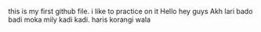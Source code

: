 this is my first github file. i like to practice on it
Hello
hey guys
Akh lari bado badi moka mily kadi kadi.
haris korangi wala
